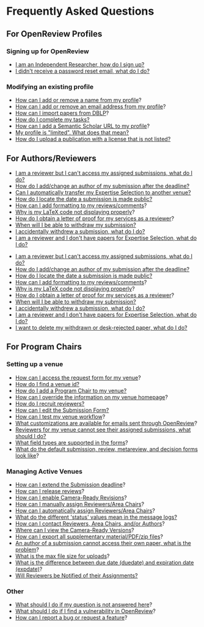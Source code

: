 # Frequently Asked Questions

## For OpenReview Profiles&#x20;

### Signing up for OpenReview

* [I am an Independent Researcher, how do I sign up?](i-am-an-independent-researcher-how-do-i-sign-up.md)
* [I didn't receive a password reset email, what do I do?](i-didnt-receive-a-password-reset-email-what-do-i-do.md)

### Modifying an existing profile

* [How can I add or remove a name from my profile](../creating-an-openreview-profile/add-or-remove-a-name-from-your-profile.md)?&#x20;
* [How can I add or remove an email address from my profile](../creating-an-openreview-profile/add-or-remove-an-email-address-from-your-profile.md)?&#x20;
* [How can I import papers from DBLP](../creating-an-openreview-profile/importing-papers-from-dblp.md)?
* [How do I complete my tasks?](how-do-i-complete-my-tasks.md)
* [How can I add a Semantic Scholar URL to my profile](../creating-an-openreview-profile/finding-and-adding-a-semantic-scholar-url-to-your-profile.md)?&#x20;
* [My profile is "limited". What does that mean? ](my-profile-is-limited-.-what-does-that-mean.md)
* [How do I upload a publication with a license that is not listed?](how-do-i-upload-a-publication-with-a-license-that-is-not-listed.md)

## For Authors/Reviewers

* [I am a reviewer but I can't access my assigned submissions, what do I do?](i-am-a-reviewer-but-i-cant-access-my-assigned-submissions-what-do-i-do.md)
* [How do I add/change an author of my submission after the deadline?](how-do-i-add-change-an-author-of-my-submission-after-the-deadline.md)
* [Can I automatically transfer my Expertise Selection to another venue?](can-i-automatically-transfer-my-expertise-selection-to-another-venue.md)
* [How do I locate the date a submission is made public?](how-do-i-locate-the-date-a-submission-is-made-public.md)
* [How can I add formatting to my reviews/comments](../../how-to-guides/submissions-comments-reviews-and-decisions/how-to-add-formatting-to-reviews-or-comments.md)?
* [Why is my LaTeX code not displaying properly](../../reference/openreview-tex/common-issues-with-latex-code-display.md)?&#x20;
* [How do I obtain a letter of proof for my services as a reviewer](how-do-i-obtain-a-letter-of-proof-for-my-services-as-a-reviewer.md)?
* [When will I be able to withdraw my submission?](when-will-i-be-able-to-withdraw-my-submission.md)
* [I accidentally withdrew a submission, what do I do?](i-accidentally-withdrew-a-submission-what-do-i-do.md)
* [I am a reviewer and I don't have papers for Expertise Selection, what do I do?](i-am-a-reviewer-and-i-dont-have-papers-for-expertise-selection-what-do-i-do.md)

- [I am a reviewer but I can't access my assigned submissions, what do I do?](i-am-a-reviewer-but-i-cant-access-my-assigned-submissions-what-do-i-do.md)
- [How do I add/change an author of my submission after the deadline?](how-do-i-add-change-an-author-of-my-submission-after-the-deadline.md)
- [How do I locate the date a submission is made public?](how-do-i-locate-the-date-a-submission-is-made-public.md)
- [How can I add formatting to my reviews/comments](../../how-to-guides/submissions-comments-reviews-and-decisions/how-to-add-formatting-to-reviews-or-comments.md)?
- [Why is my LaTeX code not displaying properly](../../reference/openreview-tex/common-issues-with-latex-code-display.md)?&#x20;
- [How do I obtain a letter of proof for my services as a reviewer](how-do-i-obtain-a-letter-of-proof-for-my-services-as-a-reviewer.md)?
- [When will I be able to withdraw my submission?](when-will-i-be-able-to-withdraw-my-submission.md)
- [I accidentally withdrew a submission, what do I do?](i-accidentally-withdrew-a-submission-what-do-i-do.md)
- [I am a reviewer and I don't have papers for Expertise Selection, what do I do?](i-am-a-reviewer-and-i-dont-have-papers-for-expertise-selection-what-do-i-do.md)
- [I want to delete my withdrawn or desk-rejected paper, what do I do?](i-want-to-delete-my-withdrawn-or-desk-rejected-paper-what-do-i-do.md)

## For Program Chairs

### Setting up a venue

* [How can I access the request form for my venue](../hosting-a-venue-on-openreview/navigating-your-venue-pages.md)?&#x20;
* [How do I find a venue id?](how-do-i-find-a-venue-id.md)
* [How do I add a Program Chair to my venue?](how-do-i-add-a-program-chair-to-my-venue.md)
* [How can I override the information on my venue homepage](../../how-to-guides/modifying-venue-homepages/how-to-customize-your-venue-homepage.md)?
* [How do I recruit reviewers?](how-do-i-recruit-reviewers.md)
* [How can I edit the Submission Form? ](../hosting-a-venue-on-openreview/customizing-your-submission-form.md)
* [How can I test my venue workflow](../../how-to-guides/workflow/how-to-test-your-venue-workflow.md)?&#x20;
* [What customizations are available for emails sent through OpenReview](../../how-to-guides/communication/how-to-customize-emails-sent-through-openreview.md)?&#x20;
* [Reviewers for my venue cannot see their assigned submissions, what should I do?](reviewers-for-my-venue-cannot-see-their-assigned-submissions-what-should-i-do.md)
* [What field types are supported in the forms](what-field-types-are-supported-in-the-forms.md)?&#x20;
* [What do the default submission, review, metareview, and decision forms look like](../../reference/default-forms/)?&#x20;

### Managing Active Venues

* [How can I extend the Submission deadline](../hosting-a-venue-on-openreview/changing-your-submission-deadline.md)?
* [How can I release reviews](../../how-to-guides/workflow/how-to-release-reviews.md)?
* [How can I enable Camera-Ready Revisions](../../how-to-guides/workflow/how-to-enable-camera-ready-revision-upload-for-accepted-papers.md)?
* [How can I manually assign Reviewers/Area Chairs](../../how-to-guides/paper-matching-and-assignment/how-to-do-manual-assignments/)?&#x20;
* [How can I automatically assign Reviewers/Area Chairs](../../how-to-guides/paper-matching-and-assignment/how-to-do-automatic-assignments/)?
* [What do the different 'status' values mean in the message logs?](what-do-the-different-status-values-mean-in-the-message-logs.md)
* [How can I contact Reviewers, Area Chairs, and/or Authors](../../how-to-guides/communication/how-to-send-messages-through-the-ui.md)?
* [Where can I view the Camera-Ready Versions](../../how-to-guides/data-retrieval-and-modification/how-to-view-camera-ready-revisions.md)?
* [How can I export all supplementary material/PDF/zip files](../../how-to-guides/data-retrieval-and-modification/how-to-export-all-submission-attachments.md)?&#x20;
* [An author of a submission cannot access their own paper, what is the problem](an-author-of-a-submission-cannot-access-their-own-paper-what-is-the-problem.md)?&#x20;
* [What is the max file size for uploads](what-is-the-max-file-size-for-uploads-1.md)?&#x20;
* [What is the difference between due date (duedate) and expiration date (expdate)](what-is-the-difference-between-due-date-duedate-and-expiration-date-expdate.md)?&#x20;
* [Will Reviewers be Notified of their Assignments?](will-reviewers-be-notified-of-their-assignments.md)

### Other

* [What should I do if my question is not answered here](what-should-i-do-if-my-question-is-not-answered-here.md)?&#x20;
* [What should I do if I find a vulnerability in OpenReview](what-should-i-do-if-i-find-a-vulnerability-in-openreview.md)?&#x20;
* [How can I report a bug or request a feature](how-can-i-report-a-bug-or-request-a-feature.md)?
